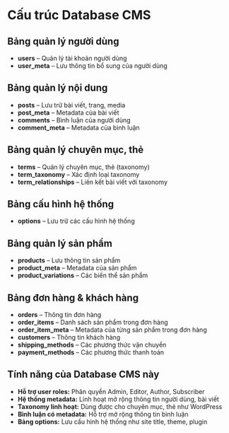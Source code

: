# Cấu trúc Database CMS

## Bảng quản lý người dùng
- **users** – Quản lý tài khoản người dùng
- **user_meta** – Lưu thông tin bổ sung của người dùng

## Bảng quản lý nội dung
- **posts** – Lưu trữ bài viết, trang, media
- **post_meta** – Metadata của bài viết
- **comments** – Bình luận của người dùng
- **comment_meta** – Metadata của bình luận

## Bảng quản lý chuyên mục, thẻ
- **terms** – Quản lý chuyên mục, thẻ (taxonomy)
- **term_taxonomy** – Xác định loại taxonomy
- **term_relationships** – Liên kết bài viết với taxonomy

## Bảng cấu hình hệ thống
- **options** – Lưu trữ các cấu hình hệ thống

## Bảng quản lý sản phẩm
- **products** – Lưu thông tin sản phẩm
- **product_meta** – Metadata của sản phẩm
- **product_variations** – Các biến thể sản phẩm
## Bảng đơn hàng & khách hàng
- **orders** – Thông tin đơn hàng
- **order_items** – Danh sách sản phẩm trong đơn hàng
- **order_item_meta** – Metadata của từng sản phẩm trong đơn hàng
- **customers** – Thông tin khách hàng
- **shipping_methods** – Các phương thức vận chuyển
- **payment_methods** – Các phương thức thanh toán

## Tính năng của Database CMS này
- **Hỗ trợ user roles:** Phân quyền Admin, Editor, Author, Subscriber
- **Hệ thống metadata:** Linh hoạt mở rộng thông tin người dùng, bài viết
- **Taxonomy linh hoạt:** Dùng được cho chuyên mục, thẻ như WordPress
- **Bình luận có metadata:** Hỗ trợ mở rộng thông tin bình luận
- **Bảng options:** Lưu cấu hình hệ thống như site title, theme, plugin